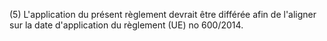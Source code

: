 (5) L'application du présent règlement devrait être différée afin de l'aligner sur la date d'application du règlement (UE) no 600/2014.